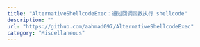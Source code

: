 ```yaml
---
title: "AlternativeShellcodeExec：通过回调函数执行 shellcode"
description: ""
url: "https://github.com/aahmad097/AlternativeShellcodeExec"
category: "Miscellaneous"
---
```

